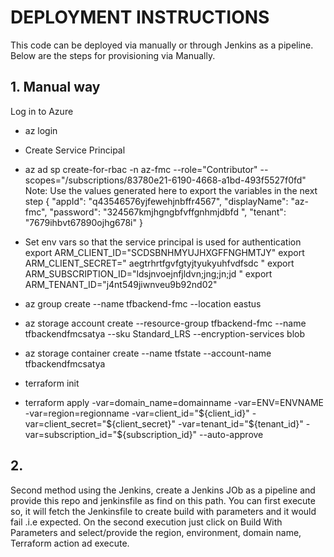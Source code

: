 # DEPLOYMENT INSTRUCTIONS
This code can be deployed via manually or through Jenkins as a pipeline.
Below are the steps for provisioning via Manually.
## 1. Manual way

Log in to Azure
- az login
- Create Service Principal
- az ad sp create-for-rbac -n az-fmc --role="Contributor" --scopes="/subscriptions/83780e21-6190-4668-a1bd-493f5527f0fd"
Note: Use the values generated here to export the variables in the next step
{
  "appId": "q43546576yjfewehjnbffr4567",
  "displayName": "az-fmc",
  "password": "324567kmjhgngbfvffgnhmjdbfd ",
  "tenant": "7679ihbvt67890ojhg678i"
}

- Set env vars so that the service principal is used for authentication
export ARM_CLIENT_ID="SCDSBNHMYUJHXGFFNGHMTJY"
export ARM_CLIENT_SECRET=" aegtrhrtfgvfgtyjtyukyuhfvdfsdc "
export ARM_SUBSCRIPTION_ID="ldsjnvoejnfjldvn;jng;jn;jd "
export ARM_TENANT_ID="j4nt549jiwnveu9b92nd02"

- az group create --name tfbackend-fmc --location eastus
- az storage account create --resource-group tfbackend-fmc --name tfbackendfmcsatya --sku Standard_LRS --encryption-services blob
- az storage container create --name tfstate --account-name tfbackendfmcsatya

- terraform init
- terraform apply -var=domain_name=domainname -var=ENV=ENVNAME -var=region=regionname -var=client_id="${client_id}" -var=client_secret="${client_secret}" -var=tenant_id="${tenant_id}" -var=subscription_id="${subscription_id}"  --auto-approve


## 2.

Second method using the Jenkins, create a Jenkins JOb as a pipeline and provide this repo and jenkinsfile as find on this path.
You can first execute so, it will fetch the Jenkinsfile to create build with parameters and it would fail .i.e expected.
On the second execution just click  on Build With Parameters and select/provide the region, environment, domain name, Terraform action ad execute.
